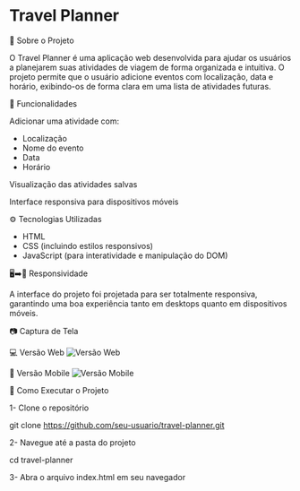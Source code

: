 # Travel Planner

📌 Sobre o Projeto

O Travel Planner é uma aplicação web desenvolvida para ajudar os usuários a planejarem suas atividades de viagem de forma organizada e intuitiva. O projeto permite que o usuário adicione eventos com localização, data e horário, exibindo-os de forma clara em uma lista de atividades futuras.

🚀 Funcionalidades

Adicionar uma atividade com:
  - Localização
  - Nome do evento
  - Data
  - Horário

Visualização das atividades salvas

Interface responsiva para dispositivos móveis

⚙️ Tecnologias Utilizadas

- HTML
- CSS (incluindo estilos responsivos)
- JavaScript (para interatividade e manipulação do DOM)

🖥️➡️📱 Responsividade

A interface do projeto foi projetada para ser totalmente responsiva, garantindo uma boa experiência tanto em desktops quanto em dispositivos móveis.

📷 Captura de Tela

💻 Versão Web
![Versão Web](./screenshot_web.png)

📱 Versão Mobile
![Versão Mobile](./screenshot_mobile.png)


🎯 Como Executar o Projeto

1- Clone o repositório

git clone https://github.com/seu-usuario/travel-planner.git

2- Navegue até a pasta do projeto

cd travel-planner

3- Abra o arquivo index.html em seu navegador
                    

